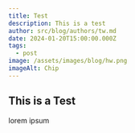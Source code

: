 ```yaml
---
title: Test
description: This is a test
author: src/blog/authors/tw.md
date: 2024-01-20T15:00:00.000Z
tags:
  - post
image: /assets/images/blog/hw.png
imageAlt: Chip
---
```


## This is a Test

lorem ipsum
